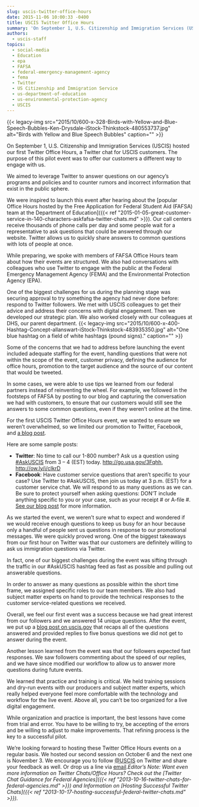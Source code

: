 ```yaml
---
slug: uscis-twitter-office-hours
date: 2015-11-06 10:00:33 -0400
title: USCIS Twitter Office Hours
summary: 'On September 1, U.S. Citizenship and Immigration Services (USCIS) hosted our first Twitter Office Hours, a Twitter chat for USCIS customers. The purpose of this pilot event was to offer our customers a different way to engage with us. We aimed to leverage Twitter to answer questions on our agency’s programs and policies and to'
authors:
  - uscis-staff
topics:
  - social-media
  - Education
  - epa
  - FAFSA
  - federal-emergency-management-agency
  - fema
  - Twitter
  - US Citizenship and Immigration Service
  - us-department-of-education
  - us-environmental-protection-agency
  - USCIS
---
```


{{< legacy-img src="2015/10/600-x-328-Birds-with-Yellow-and-Blue-Speech-Bubbles-Ken-Drysdale-iStock-Thinkstock-480553737.jpg" alt="Birds with Yellow and Blue Speech Bubbles" caption="" >}} 

On September 1, U.S. Citizenship and Immigration Services (USCIS) hosted our first Twitter Office Hours, a Twitter chat for USCIS customers. The purpose of this pilot event was to offer our customers a different way to engage with us.

We aimed to leverage Twitter to answer questions on our agency’s programs and policies and to counter rumors and incorrect information that exist in the public sphere.

We were inspired to launch this event after hearing about the [popular Office Hours hosted by the Free Application for Federal Student Aid (FAFSA) team at the Department of Education]({{< ref "2015-01-05-great-customer-service-in-140-characters-askfafsa-twitter-chats.md" >}}). Our call centers receive thousands of phone calls per day and some people wait for a representative to ask questions that could be answered through our website. Twitter allows us to quickly share answers to common questions with lots of people at once.

While preparing, we spoke with members of FAFSA Office Hours team about how their events are structured. We also had conversations with colleagues who use Twitter to engage with the public at the Federal Emergency Management Agency (FEMA) and the Environmental Protection Agency (EPA).

One of the biggest challenges for us during the planning stage was securing approval to try something the agency had never done before: respond to Twitter followers. We met with USCIS colleagues to get their advice and address their concerns with digital engagement. Then we developed our strategic plan. We also worked closely with our colleagues at DHS, our parent department. {{< legacy-img src="2015/10/600-x-400-Hashtag-Concept-allanswart-iStock-Thinkstock-483935350.jpg" alt="One blue hashtag on a field of white hashtags (pound signs)." caption="" >}} 

Some of the concerns that we had to address before launching the event included adequate staffing for the event, handling questions that were not within the scope of the event, customer privacy, defining the audience for office hours, promotion to the target audience and the source of our content that would be tweeted.

In some cases, we were able to use tips we learned from our federal partners instead of reinventing the wheel. For example, we followed in the footsteps of FAFSA by posting to our blog and capturing the conversation we had with customers, to ensure that our customers would still see the answers to some common questions, even if they weren’t online at the time.

For the first USCIS Twitter Office Hours event, we wanted to ensure we weren’t overwhelmed, so we limited our promotion to Twitter, Facebook, and [a blog post](http://blog.uscis.gov/2015/08/askuscis-during-our-first-twitter.html).

Here are some sample posts:

  * **Twitter**: No time to call our 1-800 number? Ask us a question using [#AskUSCIS](https://twitter.com/hashtag/AskUSCIS?src=hash) from 3 &#8211; 4 (EST) today. <http://go.usa.gov/3Fqhh>, <http://ow.ly/i/cIkrD>
  * **Facebook**: Have customer service questions that aren&#8217;t specific to your case? Use Twitter to #‎AskUSCIS‬‬‬‬‬‬‬‬‬‬‬, then join us today at 3 p.m. (EST) for a customer service chat. We will respond to as many questions as we can. Be sure to protect yourself when asking questions: DON’T include anything specific to you or your case, such as your receipt # or A-file #. [See our blog post](http://blog.uscis.gov/2015/08/askuscis-during-our-first-twitter.html) for more information.

As we started the event, we weren’t sure what to expect and wondered if we would receive enough questions to keep us busy for an hour because only a handful of people sent us questions in response to our promotional messages. We were quickly proved wrong. One of the biggest takeaways from our first hour on Twitter was that our customers are definitely willing to ask us immigration questions via Twitter.

In fact, one of our biggest challenges during the event was sifting through the traffic in our #AskUSCIS hashtag feed as fast as possible and pulling out answerable questions.

In order to answer as many questions as possible within the short time frame, we assigned specific roles to our team members. We also had subject matter experts on hand to provide the technical responses to the customer service-related questions we received.

Overall, we feel our first event was a success because we had great interest from our followers and we answered 14 unique questions. After the event, we put up a [blog post on uscis.gov](http://blog.uscis.gov/2015/09/heres-what-you-missed-during-our-first.html) that recaps all of the questions answered and provided replies to five bonus questions we did not get to answer during the event.

Another lesson learned from the event was that our followers expected fast responses. We saw followers commenting about the speed of our replies, and we have since modified our workflow to allow us to answer more questions during future events.

We learned that practice and training is critical. We held training sessions and dry-run events with our producers and subject matter experts, which really helped everyone feel more comfortable with the technology and workflow for the live event. Above all, you can’t be too organized for a live digital engagement.

While organization and practice is important, the best lessons have come from trial and error. You have to be willing to try, be accepting of the errors and be willing to adjust to make improvements. That refining process is the key to a successful pilot.

We’re looking forward to hosting these Twitter Office Hours events on a regular basis. We hosted our second session on October 6 and the next one is November 3. We encourage you to follow [@USCIS](https://twitter.com/USCIS?ref_src=twsrc%5Egoogle%7Ctwcamp%5Eserp%7Ctwgr%5Eauthor) on Twitter and share your feedback as well. Or drop us a line via [email](mailto:public.engagement@uscis.dhs.gov)._Editor&#8217;s Note: Want even more information on Twitter Chats/Office Hours? Check out the [Twitter Chat Guidance for Federal Agencies]({{< ref "2013-10-16-twitter-chats-for-federal-agencies.md" >}}) and Information on [Hosting Successful Twitter Chats]({{< ref "2013-10-17-hosting-successful-federal-twitter-chats.md" >}})._